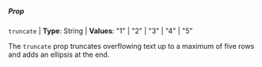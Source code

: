 ##### Prop

`truncate` | **Type**: String | **Values**: "1" | "2" | "3" | "4" | "5"

The `truncate` prop truncates overflowing text up to a maximum of five rows and adds an ellipsis at the end.
